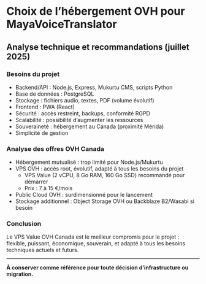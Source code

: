 # Choix de l’hébergement OVH pour MayaVoiceTranslator

## Analyse technique et recommandations (juillet 2025)

### Besoins du projet
- Backend/API : Node.js, Express, Mukurtu CMS, scripts Python
- Base de données : PostgreSQL
- Stockage : fichiers audio, textes, PDF (volume évolutif)
- Frontend : PWA (React)
- Sécurité : accès restreint, backups, conformité RGPD
- Scalabilité : possibilité d’augmenter les ressources
- Souveraineté : hébergement au Canada (proximité Mérida)
- Simplicité de gestion

### Analyse des offres OVH Canada
- Hébergement mutualisé : trop limité pour Node.js/Mukurtu
- VPS OVH : accès root, évolutif, adapté à tous les besoins du projet
  - VPS Value (2 vCPU, 8 Go RAM, 160 Go SSD) recommandé pour démarrer
  - Prix : 7 à 15 €/mois
- Public Cloud OVH : surdimensionné pour le lancement
- Stockage additionnel : Object Storage OVH ou Backblaze B2/Wasabi si besoin

### Conclusion
Le VPS Value OVH Canada est le meilleur compromis pour le projet : flexible, puissant, économique, souverain, et adapté à tous les besoins techniques actuels et futurs.

---

**À conserver comme référence pour toute décision d’infrastructure ou migration.**
